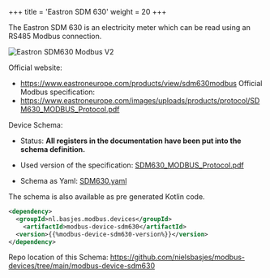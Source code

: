 +++
title = 'Eastron SDM 630'
weight = 20
+++

The Eastron SDM 630 is an electricity meter which can be read using an RS485 Modbus connection.

![Eastron SDM630 Modbus V2](/Eastron-SDM630-Modbus-V2.png?width=200px&lightbox=false)

Official website: 
- https://www.eastroneurope.com/products/view/sdm630modbus
Official Modbus specification:
- https://www.eastroneurope.com/images/uploads/products/protocol/SDM630_MODBUS_Protocol.pdf

Device Schema:
- Status: **All registers in the documentation have been put into the schema definition.**
- Used version of the specification: [SDM630_MODBUS_Protocol.pdf](https://github.com/nielsbasjes/modbus-devices/blob/main/modbus-device-sdm630/spec-official/SDM630_MODBUS_Protocol.pdf)

- Schema as Yaml: [SDM630.yaml](https://github.com/nielsbasjes/modbus-devices/blob/main/modbus-device-sdm630/SDM630.yaml)

The schema is also available as pre generated Kotlin code.

```xml
<dependency>
  <groupId>nl.basjes.modbus.devices</groupId>
    <artifactId>modbus-device-sdm630</artifactId>
  <version>{{%modbus-device-sdm630-version%}}</version>
</dependency>
```

Repo location of this Schema: https://github.com/nielsbasjes/modbus-devices/tree/main/modbus-device-sdm630


